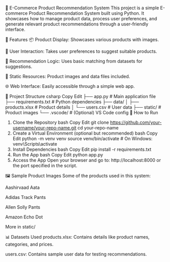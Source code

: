 🛒 E-Commerce Product Recommendation System
This project is a simple E-commerce Product Recommendation System built using Python. It showcases how to manage product data, process user preferences, and generate relevant product recommendations through a user-friendly interface.

🔧 Features
📦 Product Display: Showcases various products with images.

👤 User Interaction: Takes user preferences to suggest suitable products.

🔎 Recommendation Logic: Uses basic matching from datasets for suggestions.

📁 Static Resources: Product images and data files included.

🌐 Web Interface: Easily accessible through a simple web app.

📂 Project Structure
csharp
Copy
Edit
├── app.py                  # Main application file
├── requirements.txt        # Python dependencies
├── data/
│   ├── products.xlsx       # Product details
│   └── users.csv           # User data
├── static/                 # Product images
└── .vscode/                # (Optional) VS Code config
🚀 How to Run

1. Clone the Repository
bash
Copy
Edit
git clone https://github.com/your-username/your-repo-name.git
cd your-repo-name
2. Create a Virtual Environment (optional but recommended)
bash
Copy
Edit
python -m venv venv
source venv/bin/activate    # On Windows: venv\Scripts\activate
3. Install Dependencies
bash
Copy
Edit
pip install -r requirements.txt
4. Run the App
bash
Copy
Edit
python app.py
5. Access the App
Open your browser and go to: http://localhost:8000 or the port specified in the script.

🖼️ Sample Product Images
Some of the products used in this system:

Aashirvaad Aata

Adidas Track Pants

Allen Solly Pants

Amazon Echo Dot

More in static/

📊 Datasets Used
products.xlsx: Contains details like product names, categories, and prices.

users.csv: Contains sample user data for testing recommendations.
